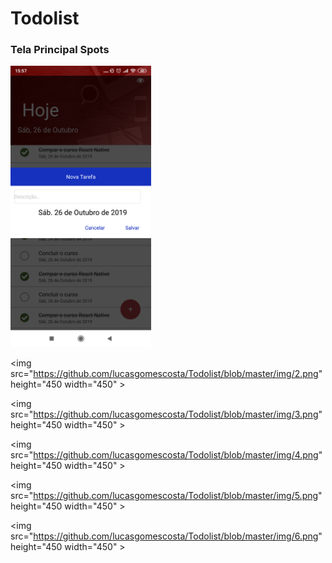 # Todolist
<h3> Tela Principal Spots </h3>
<img src="https://github.com/lucasgomescosta/Todolist/blob/master/img/1.png" height="450 width="450" >

<img src="https://github.com/lucasgomescosta/Todolist/blob/master/img/2.png" height="450 width="450" >

<img src="https://github.com/lucasgomescosta/Todolist/blob/master/img/3.png" height="450 width="450" >

<img src="https://github.com/lucasgomescosta/Todolist/blob/master/img/4.png" height="450 width="450" >

<img src="https://github.com/lucasgomescosta/Todolist/blob/master/img/5.png" height="450 width="450" >

<img src="https://github.com/lucasgomescosta/Todolist/blob/master/img/6.png" height="450 width="450" >

